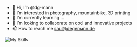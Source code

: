 - 👋 Hi, I’m @dg-mann
- 👀 I’m interested in photography, mountainbike, 3D printing
- 🌱 I’m currently learning ...
- 💞️ I’m looking to collaborate on cool and innovative projects
- 📫 How to reach me [paul@degemann.de](mailto:paul@degemann.de "paul@degemann.de")


![My Skills](https://skillicons.dev/icons?i=js,html,css,vue,sass,flutter,nuxt,wordpress,svelte,mysql,php,bootstrap,git,npm.node)

<!---
dg-mann/dg-mann is a ✨ special ✨ repository because its `README.md` (this file) appears on your GitHub profile.
You can click the Preview link to take a look at your changes.
--->
